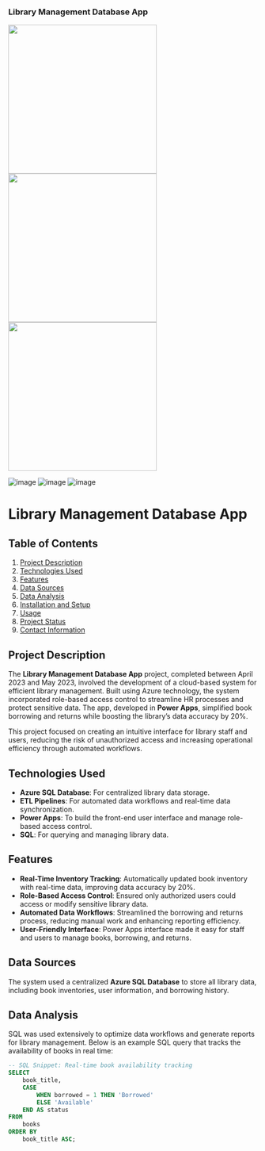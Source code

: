 

### Library Management Database App

<img src='https://github.com/user-attachments/assets/e711d51d-5a55-4078-82d0-2ef9a350e2ae' width=300>
<img src='https://github.com/omkardabholkar/Library-Management-Database-App/assets/163356063/b27e5705-5cf9-4c70-a60b-7842558d261f' width=300>
<img src='https://github.com/omkardabholkar/Library-Management-Database-App/assets/163356063/b27e5705-5cf9-4c70-a60b-7842558d261f' width=300>

![image](https://github.com/user-attachments/assets/e711d51d-5a55-4078-82d0-2ef9a350e2ae)
![image](https://github.com/user-attachments/assets/84e03e18-dee0-4160-80a0-0031c70cad5c)
![image](https://github.com/user-attachments/assets/36f6a7a4-78c9-46de-b304-03ae84afc148)


# Library Management Database App

## Table of Contents
1. [Project Description](#project-description)
2. [Technologies Used](#technologies-used)
3. [Features](#features)
4. [Data Sources](#data-sources)
5. [Data Analysis](#data-analysis)
6. [Installation and Setup](#installation-and-setup)
7. [Usage](#usage)
8. [Project Status](#project-status)
9. [Contact Information](#contact-information)

## Project Description
The **Library Management Database App** project, completed between April 2023 and May 2023, involved the development of a cloud-based system for efficient library management. Built using Azure technology, the system incorporated role-based access control to streamline HR processes and protect sensitive data. The app, developed in **Power Apps**, simplified book borrowing and returns while boosting the library’s data accuracy by 20%.

This project focused on creating an intuitive interface for library staff and users, reducing the risk of unauthorized access and increasing operational efficiency through automated workflows.

## Technologies Used
- **Azure SQL Database**: For centralized library data storage.
- **ETL Pipelines**: For automated data workflows and real-time data synchronization.
- **Power Apps**: To build the front-end user interface and manage role-based access control.
- **SQL**: For querying and managing library data.

## Features
- **Real-Time Inventory Tracking**: Automatically updated book inventory with real-time data, improving data accuracy by 20%.
- **Role-Based Access Control**: Ensured only authorized users could access or modify sensitive library data.
- **Automated Data Workflows**: Streamlined the borrowing and returns process, reducing manual work and enhancing reporting efficiency.
- **User-Friendly Interface**: Power Apps interface made it easy for staff and users to manage books, borrowing, and returns.

## Data Sources
The system used a centralized **Azure SQL Database** to store all library data, including book inventories, user information, and borrowing history.

## Data Analysis
SQL was used extensively to optimize data workflows and generate reports for library management. Below is an example SQL query that tracks the availability of books in real time:

```sql
-- SQL Snippet: Real-time book availability tracking
SELECT 
    book_title,
    CASE 
        WHEN borrowed = 1 THEN 'Borrowed'
        ELSE 'Available'
    END AS status
FROM 
    books
ORDER BY 
    book_title ASC;
